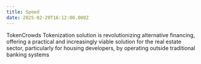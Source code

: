 ```yaml
---
title: Speed
date: 2025-02-20T16:12:00.000Z
---
```

TokenCrowds Tokenization solution is revolutionizing alternative financing, offering a practical and increasingly viable solution for the real estate sector, particularly for housing developers, by operating outside traditional banking systems
